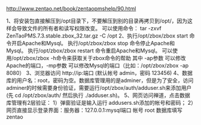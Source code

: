 http://www.zentao.net/book/zentaopmshelp/90.html


1、将安装包直接解压到/opt目录下，不要解压到别的目录再拷贝到/opt/，因为这样会导致文件的所有者和读写权限改变。
可以使用命令： tar -zxvf  ZenTaoPMS.7.3.stable.zbox_32.tar.gz -C /opt
2、执行/opt/zbox/zbox start 命令开启Apache和Mysql。
     执行/opt/zbox/zbox stop 命令停止Apache和Mysql。
     执行/opt/zbox/zbox restart 命令重启Apache和Mysql。
    可以使用/opt/zbox/zbox -h命令来获取关于zbox命令的帮助
    其中 -ap参数 可以修改Apache的端口，-mp参数 可以修改Mysql的端口（比如：/opt/zbox/zbox -ap 8080）
3、浏览器访问 http://ip:端口 (默认帐号 admin，密码 123456)
4、数据库的用户名：root，密码为空。数据库管理用的是adminer，但是为了安全，访问adminer的时候需要身份验证，需要运行/opt/zbox/auth/adduser.sh来添加用户(先 cd /opt/zbox/auth/ 然后执行 ./adduser.sh)。
5、网页访问禅道，点击数据库管理有2层验证：
1）弹窗验证是输入运行 addusers.sh添加的帐号和密码；
2）网页直接显示登录界面：服务器：127.0.0.1:mysql端口  帐号 root  数据库填写zentao
